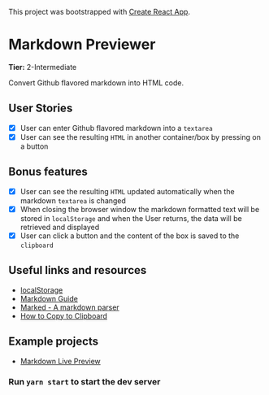 This project was bootstrapped with [Create React App](https://github.com/facebook/create-react-app).

# Markdown Previewer

**Tier:** 2-Intermediate

Convert Github flavored markdown into HTML code.

## User Stories

-   [x] User can enter Github flavored markdown into a `textarea`
-   [x] User can see the resulting `HTML` in another container/box by pressing on a button

## Bonus features

-   [x] User can see the resulting `HTML` updated automatically when the markdown `textarea` is changed
-   [x] When closing the browser window the markdown formatted text will be stored in `localStorage` and when the User returns, the data will be retrieved and displayed
-   [x] User can click a button and the content of the box is saved to the `clipboard`

## Useful links and resources

-   [localStorage](https://developer.mozilla.org/en-US/docs/Web/API/Window/localStorage)
-   [Markdown Guide](https://www.markdownguide.org/basic-syntax/)
-   [Marked - A markdown parser](https://github.com/markedjs/marked)
-   [How to Copy to Clipboard](https://www.w3schools.com/howto/howto_js_copy_clipboard.asp)

## Example projects

-   [Markdown Live Preview](https://markdownlivepreview.com/)

### Run `yarn start` to start the dev server

